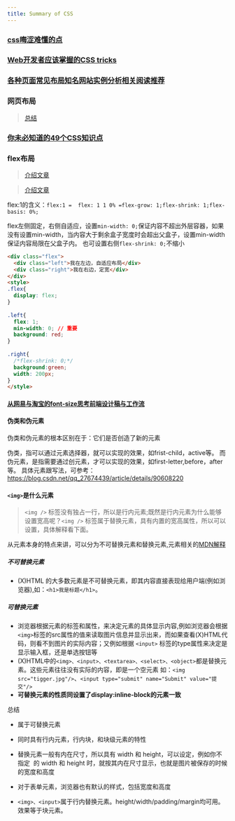 ```yaml
---
title: Summary of CSS
---
```


### [css晦涩难懂的点](https://juejin.cn/post/6888102016007176200)

### [Web开发者应该掌握的CSS tricks](https://lhammer.cn/You-need-to-know-css/#/zh-cn/)

### [各种页面常见布局知名网站实例分析相关阅读推荐](https://www.sweet-kk.top/css-layout)

### 网页布局
> [总结](https://www.zhihu.com/question/21775016/answer/1358336033)

### [你未必知道的49个CSS知识点](https://juejin.im/post/6844903902123393032)

### flex布局
> [介绍文章](https://zhuanlan.zhihu.com/p/25303493)

> [介绍文章](https://juejin.im/post/6866914148387651592)

flex:1的含义：`flex:1 =  flex: 1 1 0% =flex-grow: 1;flex-shrink: 1;flex-basis: 0%;`

flex左侧固定，右侧自适应，设置`min-width: 0;`保证内容不超出外层容器，如果没有设置min-width，当内容大于剩余盒子宽度时会超出父盒子，设置min-width保证内容局限在父盒子内。
也可设置右侧`flex-shrink: 0;`不缩小
```html
<div class="flex">
  <div class="left">我在左边，自适应布局</div>
  <div class="right">我在右边，定宽</div>
</div>
<style>
.flex{
  display: flex;
}
 
.left{
  flex: 1;
  min-width: 0; // 重要
  background: red;
}
 
.right{
  /*flex-shrink: 0;*/
  background:green;
  width: 200px;
}
</style>
```
#### [从网易与淘宝的font-size思考前端设计稿与工作流](https://www.cnblogs.com/lyzg/p/4877277.html)

#### 伪类和伪元素

伪类和伪元素的根本区别在于：它们是否创造了新的元素

伪类，指可以通过元素选择器，就可以实现的效果，如frist-child，active等。 而伪元素，是指需要通过创元素，才可以实现的效果，如first-letter,before，after等。
具体元素跟写法，可参考：<https://blog.csdn.net/qq_27674439/article/details/90608220>

#### `<img>`是什么元素

> `<img />` 标签没有独占一行，所以是行内元素;既然是行内元素为什么能够设置宽高呢？`<img />` 标签属于替换元素，具有内置的宽高属性，所以可以设置，具体解释看下面。

从元素本身的特点来讲，可以分为不可替换元素和替换元素,元素相关的[MDN解释](https://developer.mozilla.org/zh-CN/docs/Web/CSS/Replaced_element)

##### 不可替换元素
- (X)HTML 的大多数元素是不可替换元素，即其内容直接表现给用户端(例如浏览器),如：`<h1>我是标题</h1>`。

##### 可替换元素

- 浏览器根据元素的标签和属性，来决定元素的具体显示内容,例如浏览器会根据 `<img>`标签的src属性的值来读取图片信息并显示出来，而如果查看(X)HTML代码，则看不到图片的实际内容；又例如根据 `<input>` 标签的type属性来决定是显示输入框，还是单选按钮等
- (X)HTML中的` <img>、<input>、<textarea>、<select>、<object> `都是替换元素。这些元素往往没有实际的内容，即是一个空元素
如：`<img src="tigger.jpg"/>`、`<input type="submit" name="Submit" value="提交"/>`
- **可替换元素的性质同设置了display:inline-block的元素一致**


总结
- <img>属于可替换元素
- <img>同时具有行内元素，行内块，和块级元素的特性
- 替换元素一般有内在尺寸，所以具有 width 和 height，可以设定，例如你不指定 <img> 的 width 和 height 时，就按其内在尺寸显示，也就是图片被保存的时候的宽度和高度


- 对于表单元素，浏览器也有默认的样式，包括宽度和高度
- `<img>、<input>`属于行内替换元素。height/width/padding/margin均可用。效果等于块元素。
